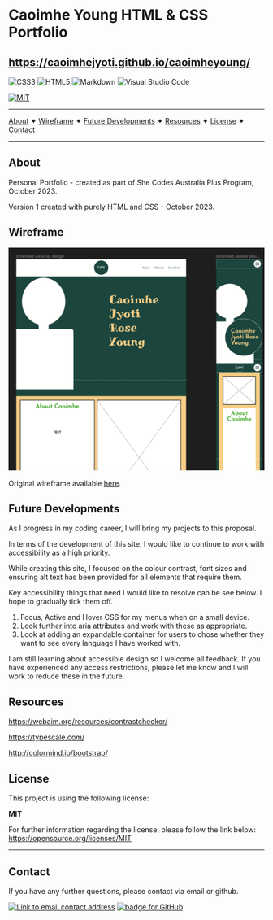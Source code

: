 # Caoimhe Young HTML & CSS Portfolio

## https://caoimhejyoti.github.io/caoimheyoung/

![CSS3](https://img.shields.io/badge/css3-%231572B6.svg?style=for-the-badge&logo=css3&logoColor=white) ![HTML5](https://img.shields.io/badge/html5-%23E34F26.svg?style=for-the-badge&logo=html5&logoColor=white) ![Markdown](https://img.shields.io/badge/markdown-%23000000.svg?style=for-the-badge&logo=markdown&logoColor=white) ![Visual Studio Code](https://img.shields.io/badge/Visual%20Studio%20Code-0078d7.svg?style=for-the-badge&logo=visual-studio-code&logoColor=white)

[![MIT](https://img.shields.io/badge/License-MIT-yellow?style=for-the-badge)](https://opensource.org/licenses/MIT)

---

[About](#about) ✦ [Wireframe](#wireframe) ✦ [Future Developments](#future-developments) ✦ [Resources](#resources) ✦ [License](#license) ✦ [Contact](#contact)

---

## About

Personal Portfolio - created as part of She Codes Australia Plus Program, October 2023.

Version 1 created with purely HTML and CSS - October 2023.

## Wireframe

![Screenshot of original wireframe](assets/images/readme/wireframe_screenshot.png)

Original wireframe available [here](https://caoimhejyoti.github.io/caoimheyoung/assets/images/readme/portfolio_wireframe.pdf).

## Future Developments

As I progress in my coding career, I will bring my projects to this proposal.

In terms of the development of this site, I would like to continue to work with accessibility as a high priority.

While creating this site, I focused on the colour contrast, font sizes and ensuring alt text has been provided for all elements that require them.

Key accessibility things that need I would like to resolve can be see below. I hope to gradually tick them off.

1. Focus, Active and Hover CSS for my menus when on a small device.
2. Look further into aria attributes and work with these as appropriate.
3. Look at adding an expandable container for users to chose whether they want to see every language I have worked with.

I am still learning about accessible design so I welcome all feedback. If you have experienced any access restrictions, please let me know and I will work to reduce these in the future.

## Resources

https://webaim.org/resources/contrastchecker/

https://typescale.com/

http://colormind.io/bootstrap/

## License

This project is using the following license:

**MIT**

For further information regarding the license, please follow the link below:
https://opensource.org/licenses/MIT

---

## Contact

If you have any further questions, please contact via email or github.

<a href="mailto:caoimhejyoti@gmail.com"><img alt="Link to email contact address" src="https://img.shields.io/badge/email-D14836?style=for-the-badge" target="_blank" /></a> <a href="https://github.com/caoimhejyoti"><img alt="badge for GitHub" src="https://img.shields.io/badge/github-%23121011.svg?style=for-the-badge&logo=github&logoColor=white" target="_blank" /></a>
